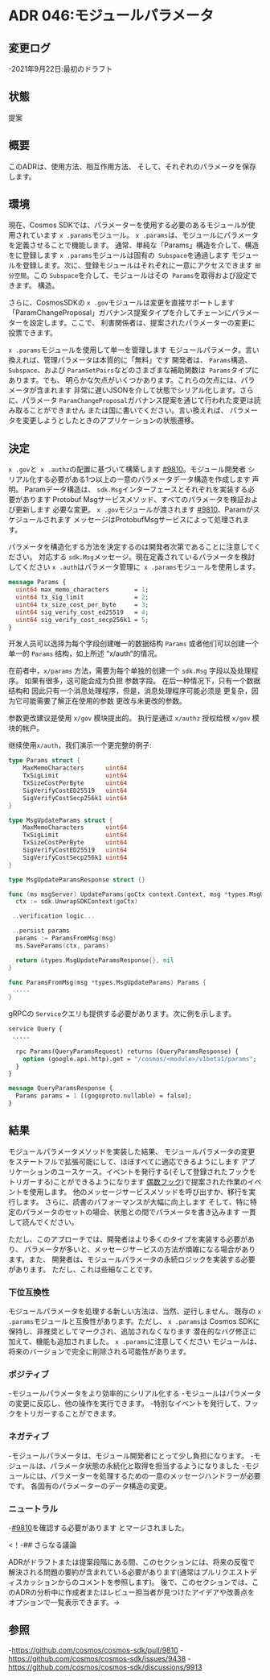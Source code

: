 # ADR 046:モジュールパラメータ

## 変更ログ

-2021年9月22日:最初のドラフト

## 状態

提案

## 概要

このADRは、使用方法、相互作用方法、
そして、それぞれのパラメータを保存します。

## 環境

現在、Cosmos SDKでは、パラメーターを使用する必要のあるモジュールが使用されています
`x .params`モジュール。 `x .params`は、モジュールにパラメータを定義させることで機能します。
通常、単純な「Params」構造を介して、構造をに登録します
`x .params`モジュールは固有の` Subspace`を通過します
モジュールを登録します。次に、登録モジュールはそれぞれに一意にアクセスできます
`部分空間`。この `Subspace`を介して、モジュールはその` Params`を取得および設定できます。
構造。

さらに、CosmosSDKの `x .gov`モジュールは変更を直接サポートします
「ParamChangeProposal」ガバナンス提案タイプを介してチェーンにパラメーターを設定します。ここで、
利害関係者は、提案されたパラメーターの変更に投票できます。

`x .params`モジュールを使用して単一を管理します
モジュールパラメータ。言い換えれば、管理パラメータは本質的に「無料」です
開発者は、 `Params`構造、` Subspace`、および
`ParamSetPairs`などのさまざまな補助関数は` Params`タイプにあります。でも、
明らかな欠点がいくつかあります。これらの欠点には、パラメータが含まれます
非常に遅いJSONを介して状態でシリアル化します。さらに、パラメータ
`ParamChangeProposal`ガバナンス提案を通じて行われた変更は読み取ることができません
または国に書いてください。言い換えれば、
パラメータを変更しようとしたときのアプリケーションの状態遷移。

## 決定

`x .gov`と` x .authz`の配置に基づいて構築します
[#9810](https://github.com/cosmos/cosmos-sdk/pull/9810)。モジュール開発者
シリアル化する必要がある1つ以上の一意のパラメータデータ構造を作成します
声明。 Paramデータ構造は、 `sdk.Msg`インターフェースとそれぞれを実装する必要があります
Protobuf Msgサービスメソッド、すべてのパラメータを検証および更新します
必要な変更。 `x .gov`モジュールが渡されます
[#9810](https://github.com/cosmos/cosmos-sdk/pull/9810)、Paramがスケジュールされます
メッセージはProtobufMsgサービスによって処理されます。

パラメータを構造化する方法を決定するのは開発者次第であることに注意してください。
対応する `sdk.Msg`メッセージ。現在定義されているパラメータを検討してください
`x .auth`はパラメータ管理に` x .params`モジュールを使用します。 

```protobuf
message Params {
  uint64 max_memo_characters       = 1;
  uint64 tx_sig_limit              = 2;
  uint64 tx_size_cost_per_byte     = 3;
  uint64 sig_verify_cost_ed25519   = 4;
  uint64 sig_verify_cost_secp256k1 = 5;
}
```

开发人员可以选择为每个字段创建唯一的数据结构
`Params` 或者他们可以创建一个单一的 `Params` 结构，如上所述
“x/auth”的情况。

在前者中，`x/params` 方法，需要为每个单独的创建一个 `sdk.Msg`
字段以及处理程序。 如果有很多，这可能会成为负担
参数字段。 在后一种情况下，只有一个数据结构和
因此只有一个消息处理程序，但是，消息处理程序可能必须是
更复杂，因为它可能需要了解正在使用的参数
更改与未更改的参数。

参数更改建议是使用 `x/gov` 模块提出的。 执行是通过
`x/authz` 授权给根 `x/gov` 模块的帐户。

继续使用`x/auth`，我们演示一个更完整的例子: 
```go
type Params struct {
	MaxMemoCharacters      uint64
	TxSigLimit             uint64
	TxSizeCostPerByte      uint64
	SigVerifyCostED25519   uint64
	SigVerifyCostSecp256k1 uint64
}

type MsgUpdateParams struct {
	MaxMemoCharacters      uint64
	TxSigLimit             uint64
	TxSizeCostPerByte      uint64
	SigVerifyCostED25519   uint64
	SigVerifyCostSecp256k1 uint64
}

type MsgUpdateParamsResponse struct {}

func (ms msgServer) UpdateParams(goCtx context.Context, msg *types.MsgUpdateParams) (*types.MsgUpdateParamsResponse, error) {
  ctx := sdk.UnwrapSDKContext(goCtx)

 ..verification logic...

 ..persist params
  params := ParamsFromMsg(msg)
  ms.SaveParams(ctx, params)

  return &types.MsgUpdateParamsResponse{}, nil
}

func ParamsFromMsg(msg *types.MsgUpdateParams) Params {
 .....
}
```

gRPCの `Service`クエリも提供する必要があります。次に例を示します。

```protobuf
service Query {
 .....
  
  rpc Params(QueryParamsRequest) returns (QueryParamsResponse) {
    option (google.api.http).get = "/cosmos/<module>/v1beta1/params";
  }
}

message QueryParamsResponse {
  Params params = 1 [(gogoproto.nullable) = false];
}
```

## 結果

モジュールパラメータメソッドを実装した結果、
モジュールパラメータの変更をステートフルで拡張可能にして、ほぼすべてに適応できるようにします
アプリケーションのユースケース。イベントを発行する(そして登録されたフックをトリガーする)ことができるようになります
[偶数フック](https://github.com/cosmos/cosmos-sdk/discussions/9656))で提案された作業のイベントを使用します。
他のメッセージサービスメソッドを呼び出すか、移行を実行します。
さらに、読書のパフォーマンスが大幅に向上します
そして、特に特定のパラメータのセットの場合、状態との間でパラメータを書き込みます
一貫して読んでください。

ただし、このアプローチでは、開発者はより多くのタイプを実装する必要があり、
パラメータが多いと、メッセージサービスの方法が煩雑になる場合があります。また、
開発者は、モジュールパラメータの永続ロジックを実装する必要があります。
ただし、これは些細なことです。

### 下位互換性

モジュールパラメータを処理する新しい方法は、当然、逆行しません。
既存の `x .params`モジュールと互換性があります。ただし、 `x .params`は
Cosmos SDKに保持し、非推奨としてマークされ、追加されなくなります
潜在的なバグ修正に加えて、機能も追加されました。 `x .params`に注意してください
モジュールは、将来のバージョンで完全に削除される可能性があります。
### ポジティブ

-モジュールパラメータをより効率的にシリアル化する
-モジュールはパラメータの変更に反応し、他の操作を実行できます。
-特別なイベントを発行して、フックをトリガーすることができます。
### ネガティブ

-モジュールパラメータは、モジュール開発者にとって少し負担になります。
     -モジュールは、パラメータ状態の永続化と取得を担当するようになりました
     -モジュールには、パラメーターを処理するための一意のメッセージハンドラーが必要です。
       各固有のパラメーターのデータ構造の変更。

### ニュートラル

-[#9810](https://github.com/cosmos/cosmos-sdk/pull/9810)を確認する必要があります
  とマージされました。

<！-## さらなる議論

ADRがドラフトまたは提案段階にある間、このセクションには、将来の反復で解決される問題の要約が含まれている必要があります(通常はプルリクエストディスカッションからのコメントを参照します)。
後で、このセクションでは、このADRの分析中に作成者またはレビュー担当者が見つけたアイデアや改善点をオプションで一覧表示できます。->

## 参照

-https://github.com/cosmos/cosmos-sdk/pull/9810
-https://github.com/cosmos/cosmos-sdk/issues/9438
-https://github.com/cosmos/cosmos-sdk/discussions/9913 